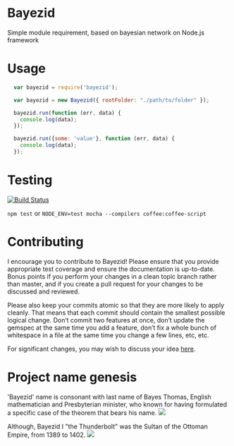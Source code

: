# Bayezid

Simple module requirement, based on bayesian network on Node.js framework

# Usage

``` javascript
  var bayezid = require('bayezid');

  var bayezid = new Bayezid({ rootFolder: "./path/to/folder" });

  bayezid.run(function (err, data) {
    console.log(data);
  });

  bayezid.run({some: 'value'}, function (err, data) {
    console.log(data);
  });

```

# Testing

[![Build Status](https://travis-ci.org/aratak/bayezid.png?branch=master)](https://travis-ci.org/aratak/bayezid)

`npm test` or `NODE_ENV=test mocha --compilers coffee:coffee-script`

# Contributing

I encourage you to contribute to Bayezid!
Please ensure that you provide appropriate test coverage and ensure the documentation is up-to-date. Bonus points if you perform your changes in a clean topic branch rather than master, and if you create a pull request for your changes to be discussed and reviewed.

Please also keep your commits atomic so that they are more likely to apply cleanly. That means that each commit should contain the smallest possible logical change. Don’t commit two features at once, don’t update the gemspec at the same time you add a feature, don’t fix a whole bunch of whitespace in a file at the same time you change a few lines, etc, etc.

For significant changes, you may wish to discuss your idea [here](https://github.com/aratak/bayezid/issues).

# Project name genesis

'Bayezid' name is consonant with last name of Bayes Thomas, English mathematician and Presbyterian minister, who known for having formulated a specific case of the theorem that bears his name. [![](http://ru.wikipedia.org/favicon.ico)](http://en.wikipedia.org/wiki/Thomas_Bayes)

Although, Bayezid I "the Thunderbolt" was the Sultan of the Ottoman Empire, from 1389 to 1402. [![](http://ru.wikipedia.org/favicon.ico)](http://en.wikipedia.org/wiki/Bayezid_I)
